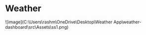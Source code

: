 # Weather

![image](C:\Users\rashm\OneDrive\Desktop\Weather App\weather-dashboard\src\Assets\ss1.png)

